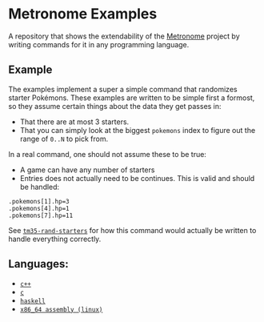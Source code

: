 # Metronome Examples

A repository that shows the extendability of the
[Metronome](https://github.com/TM35-Metronome) project by writing commands for it in any
programming language.

## Example

The examples implement a super a simple command that randomizes starter Pokémons.
These examples are written to be simple first a formost, so they assume certain things
about the data they get passes in:
* That there are at most 3 starters.
* That you can simply look at the biggest `pokemons` index to figure out the range of
  `0..N` to pick from.

In a real command, one should not assume these to be true:
* A game can have any number of starters
* Entries does not actually need to be continues. This is valid and should be handled:
```
.pokemons[1].hp=3
.pokemons[4].hp=1
.pokemons[7].hp=11
```

See [`tm35-rand-starters`](https://github.com/TM35-Metronome/metronome/blob/master/src/randomizers/tm35-rand-starters.zig)
for how this command would actually be written to handle everything correctly.

## Languages:
* [`c++`](cpp/main.cpp)
* [`c`](c/main.c)
* [`haskell`](haskell/Main.hs)
* [`x86_64 assembly (linux)`](x86_64/rand_starters.asm)
